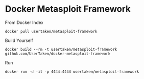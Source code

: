 Docker Metasploit Framework
=============================

From Docker Index
```
docker pull usertaken/metasploit-framework
```

Build Yourself
```
docker build --rm -t usertaken/metasploit-framework github.com/UserTaken/docker-metasploit-framework
```

Run
```
docker run -d -it -p 4444:4444 usertaken/metasploit-framework
```
